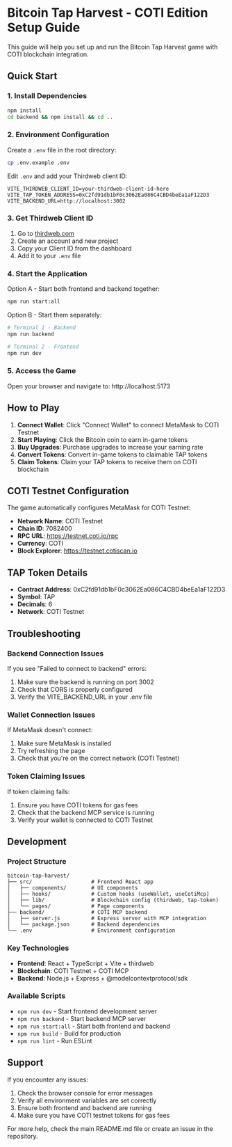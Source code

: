 # Bitcoin Tap Harvest - COTI Edition Setup Guide

This guide will help you set up and run the Bitcoin Tap Harvest game with COTI blockchain integration.

## Quick Start

### 1. Install Dependencies

```bash
npm install
cd backend && npm install && cd ..
```

### 2. Environment Configuration

Create a `.env` file in the root directory:

```bash
cp .env.example .env
```

Edit `.env` and add your Thirdweb client ID:

```env
VITE_THIRDWEB_CLIENT_ID=your-thirdweb-client-id-here
VITE_TAP_TOKEN_ADDRESS=0xC2fd91db1bF0c3062Ea086C4CBD4beEa1aF122D3
VITE_BACKEND_URL=http://localhost:3002
```

### 3. Get Thirdweb Client ID

1. Go to [thirdweb.com](https://thirdweb.com)
2. Create an account and new project
3. Copy your Client ID from the dashboard
4. Add it to your `.env` file

### 4. Start the Application

Option A - Start both frontend and backend together:
```bash
npm run start:all
```

Option B - Start them separately:
```bash
# Terminal 1 - Backend
npm run backend

# Terminal 2 - Frontend  
npm run dev
```

### 5. Access the Game

Open your browser and navigate to: http://localhost:5173

## How to Play

1. **Connect Wallet**: Click "Connect Wallet" to connect MetaMask to COTI Testnet
2. **Start Playing**: Click the Bitcoin coin to earn in-game tokens
3. **Buy Upgrades**: Purchase upgrades to increase your earning rate
4. **Convert Tokens**: Convert in-game tokens to claimable TAP tokens
5. **Claim Tokens**: Claim your TAP tokens to receive them on COTI blockchain

## COTI Testnet Configuration

The game automatically configures MetaMask for COTI Testnet:

- **Network Name**: COTI Testnet
- **Chain ID**: 7082400
- **RPC URL**: https://testnet.coti.io/rpc
- **Currency**: COTI
- **Block Explorer**: https://testnet.cotiscan.io

## TAP Token Details

- **Contract Address**: 0xC2fd91db1bF0c3062Ea086C4CBD4beEa1aF122D3
- **Symbol**: TAP
- **Decimals**: 6
- **Network**: COTI Testnet

## Troubleshooting

### Backend Connection Issues

If you see "Failed to connect to backend" errors:

1. Make sure the backend is running on port 3002
2. Check that CORS is properly configured
3. Verify the VITE_BACKEND_URL in your .env file

### Wallet Connection Issues

If MetaMask doesn't connect:

1. Make sure MetaMask is installed
2. Try refreshing the page
3. Check that you're on the correct network (COTI Testnet)

### Token Claiming Issues

If token claiming fails:

1. Ensure you have COTI tokens for gas fees
2. Check that the backend MCP service is running
3. Verify your wallet is connected to COTI Testnet

## Development

### Project Structure

```
bitcoin-tap-harvest/
├── src/                   # Frontend React app
│   ├── components/        # UI components
│   ├── hooks/             # Custom hooks (useWallet, useCotiMcp)
│   ├── lib/               # Blockchain config (thirdweb, tap-token)
│   └── pages/             # Page components
├── backend/               # COTI MCP backend
│   ├── server.js          # Express server with MCP integration
│   └── package.json       # Backend dependencies
└── .env                   # Environment configuration
```

### Key Technologies

- **Frontend**: React + TypeScript + Vite + thirdweb
- **Blockchain**: COTI Testnet + COTI MCP
- **Backend**: Node.js + Express + @modelcontextprotocol/sdk

### Available Scripts

- `npm run dev` - Start frontend development server
- `npm run backend` - Start backend MCP server
- `npm run start:all` - Start both frontend and backend
- `npm run build` - Build for production
- `npm run lint` - Run ESLint

## Support

If you encounter any issues:

1. Check the browser console for error messages
2. Verify all environment variables are set correctly
3. Ensure both frontend and backend are running
4. Make sure you have COTI testnet tokens for gas fees

For more help, check the main README.md file or create an issue in the repository.
